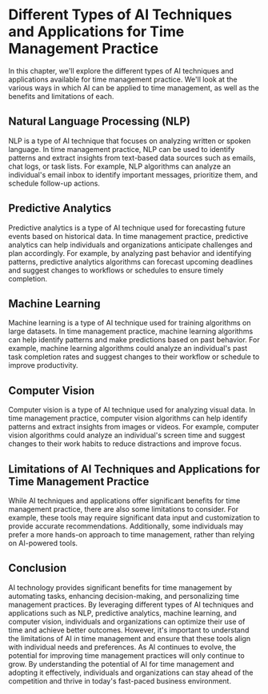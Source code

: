 Different Types of AI Techniques and Applications for Time Management Practice
===================================================================================================================================================

In this chapter, we'll explore the different types of AI techniques and applications available for time management practice. We'll look at the various ways in which AI can be applied to time management, as well as the benefits and limitations of each.

Natural Language Processing (NLP)
---------------------------------

NLP is a type of AI technique that focuses on analyzing written or spoken language. In time management practice, NLP can be used to identify patterns and extract insights from text-based data sources such as emails, chat logs, or task lists. For example, NLP algorithms can analyze an individual's email inbox to identify important messages, prioritize them, and schedule follow-up actions.

Predictive Analytics
--------------------

Predictive analytics is a type of AI technique used for forecasting future events based on historical data. In time management practice, predictive analytics can help individuals and organizations anticipate challenges and plan accordingly. For example, by analyzing past behavior and identifying patterns, predictive analytics algorithms can forecast upcoming deadlines and suggest changes to workflows or schedules to ensure timely completion.

Machine Learning
----------------

Machine learning is a type of AI technique used for training algorithms on large datasets. In time management practice, machine learning algorithms can help identify patterns and make predictions based on past behavior. For example, machine learning algorithms could analyze an individual's past task completion rates and suggest changes to their workflow or schedule to improve productivity.

Computer Vision
---------------

Computer vision is a type of AI technique used for analyzing visual data. In time management practice, computer vision algorithms can help identify patterns and extract insights from images or videos. For example, computer vision algorithms could analyze an individual's screen time and suggest changes to their work habits to reduce distractions and improve focus.

Limitations of AI Techniques and Applications for Time Management Practice
--------------------------------------------------------------------------

While AI techniques and applications offer significant benefits for time management practice, there are also some limitations to consider. For example, these tools may require significant data input and customization to provide accurate recommendations. Additionally, some individuals may prefer a more hands-on approach to time management, rather than relying on AI-powered tools.

Conclusion
----------

AI technology provides significant benefits for time management by automating tasks, enhancing decision-making, and personalizing time management practices. By leveraging different types of AI techniques and applications such as NLP, predictive analytics, machine learning, and computer vision, individuals and organizations can optimize their use of time and achieve better outcomes. However, it's important to understand the limitations of AI in time management and ensure that these tools align with individual needs and preferences. As AI continues to evolve, the potential for improving time management practices will only continue to grow. By understanding the potential of AI for time management and adopting it effectively, individuals and organizations can stay ahead of the competition and thrive in today's fast-paced business environment.
